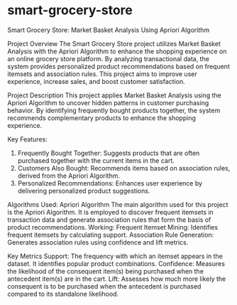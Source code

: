 # smart-grocery-store
Smart Grocery Store: Market Basket Analysis Using Apriori Algorithm

Project Overview
The Smart Grocery Store project utilizes Market Basket Analysis with the Apriori Algorithm to enhance the shopping experience on an online grocery store platform. By analyzing transactional data, the system provides personalized product recommendations based on frequent itemsets and association rules. This project aims to improve user experience, increase sales, and boost customer satisfaction.

Project Description
This project applies Market Basket Analysis using the Apriori Algorithm to uncover hidden patterns in customer purchasing behavior. By identifying frequently bought products together, the system recommends complementary products to enhance the shopping experience.

Key Features:
1. Frequently Bought Together: Suggests products that are often purchased together with the current items in the cart.
2. Customers Also Bought: Recommends items based on association rules, derived from the Apriori Algorithm.
3. Personalized Recommendations: Enhances user experience by delivering personalized product suggestions.

Algorithms Used: Apriori Algorithm
The main algorithm used for this project is the Apriori Algorithm. It is employed to discover frequent itemsets in transaction data and generate association rules that form the basis of product recommendations.
Working:
Frequent Itemset Mining: Identifies frequent itemsets by calculating support.
Association Rule Generation: Generates association rules using confidence and lift metrics.

Key Metrics
Support: The frequency with which an itemset appears in the dataset. It identifies popular product combinations.
Confidence: Measures the likelihood of the consequent item(s) being purchased when the antecedent item(s) are in the cart.
Lift: Assesses how much more likely the consequent is to be purchased when the antecedent is purchased compared to its standalone likelihood.
